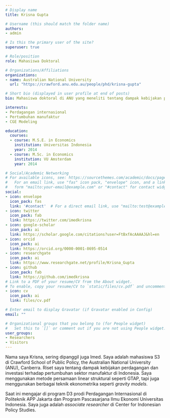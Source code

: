 ```yaml
---
# Display name
title: Krisna Gupta

# Username (this should match the folder name)
authors:
- admin

# Is this the primary user of the site?
superuser: true

# Role/position
role: Mahasiswa Doktoral

# Organizations/Affiliations
organizations:
- name: Australian National University
  url: "https://crawford.anu.edu.au/people/phd/krisna-gupta"

# Short bio (displayed in user profile at end of posts)
bio: Mahasiswa doktoral di ANU yang meneliti tentang dampak kebijakan perdagangan dan investasi terhadap ekonomi Indonesia, terutama manufaktur.

interests:
- Perdagangan internasional
- Pertumbuhan manufaktur
- CGE Modeling

education:
  courses:
  - course: M.S.E. in Economics
    institution: Universitas Indonesia
    year: 2014
  - course: M.Sc. in Economics
    institution: VU Amsterdam
    year: 2014

# Social/Academic Networking
# For available icons, see: https://sourcethemes.com/academic/docs/page-builder/#icons
#   For an email link, use "fas" icon pack, "envelope" icon, and a link in the
#   form "mailto:your-email@example.com" or "#contact" for contact widget.
social:
- icon: envelope
  icon_pack: fas
  link: '#contact'  # For a direct email link, use "mailto:test@example.org".
- icon: twitter
  icon_pack: fab
  link: https://twitter.com/imedkrisna
- icon: google-scholar
  icon_pack: ai
  link: https://scholar.google.com/citations?user=FtBxfAcAAAAJ&hl=en
- icon: orcid
  icon_pack: ai
  link: https://orcid.org/0000-0001-8695-0514
- icon: researchgate
  icon_pack: ai
  link: https://www.researchgate.net/profile/Krisna_Gupta
- icon: github
  icon_pack: fab
  link: https://github.com/imedkrisna
# Link to a PDF of your resume/CV from the About widget.
# To enable, copy your resume/CV to `static/files/cv.pdf` and uncomment the lines below.
- icon: cv
  icon_pack: ai
  link: files/cv.pdf

# Enter email to display Gravatar (if Gravatar enabled in Config)
email: ""

# Organizational groups that you belong to (for People widget)
#   Set this to `[]` or comment out if you are not using People widget.
user_groups:
- Researchers
- Visitors
---
```


 Nama saya Krisna, sering dipanggil juga Imed. Saya adalah mahasiswa S3 di Crawford School of Public Policy, the Australian National University (ANU), Canberra. Riset saya tentang dampak kebijakan perdagangan dan investasi terhadap pertumbuhan sektor manufaktur di Indonesia. Saya menggunakan metode persamaan linear struktural seperti GTAP, tapi juga menggunakan berbagai teknik ekonometrika seperti *gravity models*.

 Saat ini mengajar di program D3 prodi Perdagangan Internasional di Politeknik APP Jakarta dan Program Pascasarjana Ilmu Ekonomi Universitas Indonesia. Saya juga adalah _associate researcher_ di Center for Indonesian Policy Studies.
